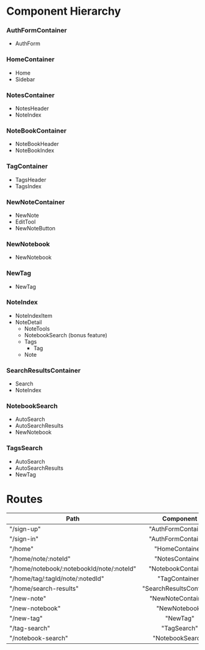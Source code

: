# Component Hierarchy 

### AuthFormContainer 
* AuthForm 

### HomeContainer 
* Home 
* Sidebar 

### NotesContainer
* NotesHeader 
* NoteIndex 

### NoteBookContainer
* NoteBookHeader 
* NoteBookIndex 

### TagContainer
* TagsHeader 
* TagsIndex 

### NewNoteContainer
* NewNote 
* EditTool
* NewNoteButton

### NewNotebook
* NewNotebook

### NewTag 
* NewTag 

### NoteIndex
* NoteIndexItem
* NoteDetail 
  * NoteTools 
  * NotebookSearch (bonus feature)
  * Tags 
  	* Tag
  * Note 

### SearchResultsContainer 
* Search 
* NoteIndex 

### NotebookSearch 
* AutoSearch 
* AutoSearchResults 
* NewNotebook  

### TagsSearch 
* AutoSearch 
* AutoSearchResults
* NewTag

# Routes 

| Path          | Component     | 
| ------------- |:-------------:| 
| "/sign-up"     | "AuthFormContainer" | 
| "/sign-in"     | "AuthFormContainer"     | 
| "/home" 	     | "HomeContainer"     | 
| "/home/note/:noteId" | "NotesContainer" | 
| "/home/notebook/:notebookId/note/:noteId" | "NotebookContainer" | 
| "/home/tag/:tagId/note/:notedId" | "TagContainer" | 
| "/home/search-results" | "SearchResultsContainer" | 
| "/new-note" | "NewNoteContainer" | 
| "/new-notebook"  | "NewNotebook" | 
| "/new-tag"       | "NewTag"      | 
| "/tag-search"     | "TagSearch"   | 
| "/notebook-search" | "NotebookSearch" | 





